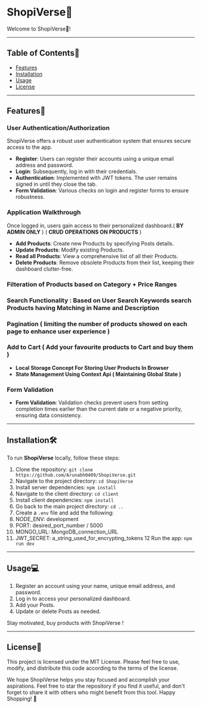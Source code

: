 # ShopiVerse🎯

Welcome to ShopiVerse🎯!

---
## Table of Contents📄

- [Features](#features)
- [Installation](#installation)
- [Usage](#usage)
- [License](#license)

---
## Features💫

### User Authentication/Authorization

ShopiVerse offers a robust user authentication system that ensures secure access to the app.

- **Register**: Users can register their accounts using a unique email address and password.
- **Login**: Subsequently, log in with their credentials.
- **Authentication**: Implemented with JWT tokens. The user remains signed in until they close the tab.
- **Form Validation**: Various checks on login and register forms to ensure robustness.

### Application Walkthrough

Once logged in, users gain access to their personalized dashboard.( **BY ADMIN ONLY** ) ( **CRUD OPERATIONS ON PRODUCTS** ) 

- **Add Products**: Create new Products by specifying Posts details.
- **Update Products**: Modify existing Products.
- **Read all Products**: View a comprehensive list of all their Products.
- **Delete Products**: Remove obsolete Products from their list, keeping their dashboard clutter-free.

### Filteration of Products based on Category + Price Ranges 

### Search Functionality : Based on User Search Keywords search Products having Matching in Name and Description 

### Pagination ( limiting the number of products showed on each page to enhance user experience )

### Add to Cart ( Add your favourite products to Cart and buy them )
- **Local Storage Concept For Storing User Products In Browser**
- **State Management Using Context Api ( Maintaining Global State )**

### Form Validation

- **Form Validation**: Validation checks prevent users from setting completion times earlier than the current date or a negative priority, ensuring data consistency.

---

## Installation🛠️

To run **ShopiVerse** locally, follow these steps:

1. Clone the repository: `git clone https://github.com/Arunabh0409/ShopiVerse.git`
2. Navigate to the project directory: `cd ShopiVerse`
3. Install server dependencies: `npm install`
4. Navigate to the client directory: `cd client`
5. Install client dependencies: `npm install`
6. Go back to the main project directory: `cd ..`
7. Create a `.env` file and add the following:
8. NODE_ENV: development
9.  PORT: desired_port_number / 5000
10. MONGO_URL: MongoDB_connection_URL
11. JWT_SECRET: a_string_used_for_encrypting_tokens
12 Run the app: `npm run dev`

---

## Usage💻

1. Register an account using your name, unique email address, and password.
2. Log in to access your personalized dashboard.
3. Add your Posts.
4. Update or delete Posts as needed.

Stay motivated, buy products with ShopiVerse !

---

## License📄

This project is licensed under the MIT License. Please feel free to use, modify, and distribute this code according to the terms of the license.

We hope ShopiVerse helps you stay focused and accomplish your aspirations.
Feel free to star the repository if you find it useful, and don't forget to share it with others who might benefit from this tool.
Happy Shopping! 🎯



